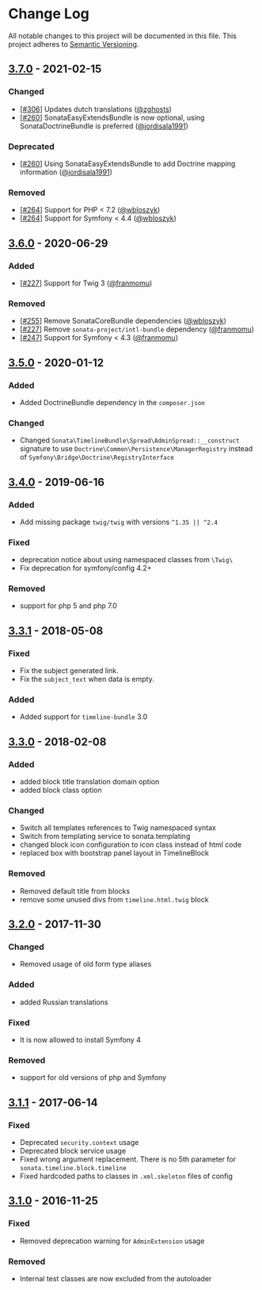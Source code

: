 # Change Log
All notable changes to this project will be documented in this file.
This project adheres to [Semantic Versioning](http://semver.org/).

## [3.7.0](https://github.com/sonata-project/SonataTimelineBundle/compare/3.6.0...3.7.0) - 2021-02-15
### Changed
- [[#306](https://github.com/sonata-project/SonataTimelineBundle/pull/306)] Updates dutch translations ([@zghosts](https://github.com/zghosts))
- [[#260](https://github.com/sonata-project/SonataTimelineBundle/pull/260)] SonataEasyExtendsBundle is now optional, using SonataDoctrineBundle is preferred ([@jordisala1991](https://github.com/jordisala1991))

### Deprecated
- [[#260](https://github.com/sonata-project/SonataTimelineBundle/pull/260)] Using SonataEasyExtendsBundle to add Doctrine mapping information ([@jordisala1991](https://github.com/jordisala1991))

### Removed
- [[#264](https://github.com/sonata-project/SonataTimelineBundle/pull/264)] Support for PHP < 7.2 ([@wbloszyk](https://github.com/wbloszyk))
- [[#264](https://github.com/sonata-project/SonataTimelineBundle/pull/264)] Support for Symfony < 4.4 ([@wbloszyk](https://github.com/wbloszyk))

## [3.6.0](https://github.com/sonata-project/SonataTimelineBundle/compare/3.5.0...3.6.0) - 2020-06-29
### Added
- [[#227](https://github.com/sonata-project/SonataTimelineBundle/pull/227)]
  Support for Twig 3 ([@franmomu](https://github.com/franmomu))

### Removed
- [[#255](https://github.com/sonata-project/SonataTimelineBundle/pull/255)]
  Remove SonataCoreBundle dependencies
([@wbloszyk](https://github.com/wbloszyk))
- [[#227](https://github.com/sonata-project/SonataTimelineBundle/pull/227)]
  Remove `sonata-project/intl-bundle` dependency
([@franmomu](https://github.com/franmomu))
- [[#247](https://github.com/sonata-project/SonataTimelineBundle/pull/247)]
  Support for Symfony < 4.3 ([@franmomu](https://github.com/franmomu))

## [3.5.0](https://github.com/sonata-project/SonataTimelineBundle/compare/3.4.0...3.5.0) - 2020-01-12
### Added
- Added DoctrineBundle dependency in the `composer.json`

### Changed
- Changed `Sonata\TimelineBundle\Spread\AdminSpread::__construct` signature
  to use `Doctrine\Common\Persistence\ManagerRegistry`
  instead of  `Symfony\Bridge\Doctrine\RegistryInterface`

## [3.4.0](https://github.com/sonata-project/SonataTimelineBundle/compare/3.3.1...3.4.0) - 2019-06-16
### Added
- Add missing package `twig/twig` with versions `^1.35 || ^2.4`

### Fixed
- deprecation notice about using namespaced classes from `\Twig\`
- Fix deprecation for symfony/config 4.2+

### Removed
- support for php 5 and php 7.0

## [3.3.1](https://github.com/sonata-project/SonataTimelineBundle/compare/3.3.0...3.3.1) - 2018-05-08

### Fixed

- Fix the subject generated link.
- Fix the `subject_text` when data is empty.

### Added
- Added support for `timeline-bundle` 3.0

## [3.3.0](https://github.com/sonata-project/SonataTimelineBundle/compare/3.2.0...3.3.0) - 2018-02-08
### Added
- added block title translation domain option
- added block class option

### Changed
- Switch all templates references to Twig namespaced syntax
- Switch from templating service to sonata.templating
- changed block icon configuration to icon class instead of html code
- replaced box with bootstrap panel layout in TimelineBlock

### Removed
- Removed default title from blocks
- remove some unused divs from `timeline.html.twig` block

## [3.2.0](https://github.com/sonata-project/SonataTimelineBundle/compare/3.1.1...3.2.0) - 2017-11-30
### Changed
- Removed usage of old form type aliases

### Added
- added Russian translations

### Fixed
- It is now allowed to install Symfony 4

### Removed
- support for old versions of php and Symfony

## [3.1.1](https://github.com/sonata-project/SonataTimelineBundle/compare/3.1.0...3.1.1) - 2017-06-14
### Fixed
- Deprecated `security.context` usage
- Deprecated block service usage
- Fixed wrong argument replacement. There is no 5th parameter for `sonata.timeline.block.timeline`
- Fixed hardcoded paths to classes in `.xml.skeleton` files of config

## [3.1.0](https://github.com/sonata-project/SonataTimelineBundle/compare/3.0.0...3.1.0) - 2016-11-25
### Fixed
- Removed deprecation warning for `AdminExtension` usage

### Removed
- Internal test classes are now excluded from the autoloader
